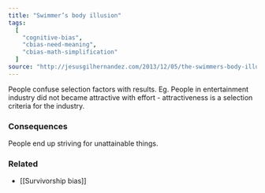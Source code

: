 ```yaml
---
title: "Swimmer’s body illusion"
tags:
  [
    "cognitive-bias",
    "cbias-need-meaning",
    "cbias-math-simplification"
  ]
source: "http://jesusgilhernandez.com/2013/12/05/the-swimmers-body-illusion/"
---
```


People confuse selection factors with results. Eg. People in entertainment industry did not became attractive with effort - attractiveness is a selection criteria for the industry.

### Consequences

People end up striving for unattainable things.

### Related

- [[Survivorship bias]]

